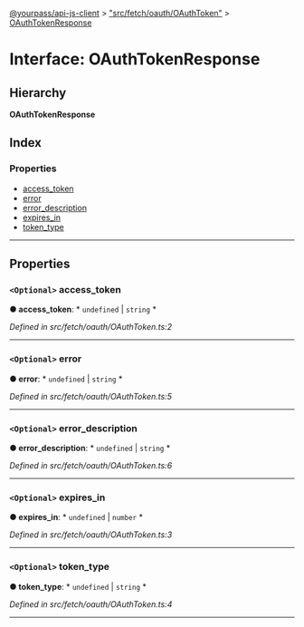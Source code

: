 [@yourpass/api-js-client](../README.md) > ["src/fetch/oauth/OAuthToken"](../modules/_src_fetch_oauth_oauthtoken_.md) > [OAuthTokenResponse](../interfaces/_src_fetch_oauth_oauthtoken_.oauthtokenresponse.md)

# Interface: OAuthTokenResponse

## Hierarchy

**OAuthTokenResponse**

## Index

### Properties

* [access_token](_src_fetch_oauth_oauthtoken_.oauthtokenresponse.md#access_token)
* [error](_src_fetch_oauth_oauthtoken_.oauthtokenresponse.md#error)
* [error_description](_src_fetch_oauth_oauthtoken_.oauthtokenresponse.md#error_description)
* [expires_in](_src_fetch_oauth_oauthtoken_.oauthtokenresponse.md#expires_in)
* [token_type](_src_fetch_oauth_oauthtoken_.oauthtokenresponse.md#token_type)

---

## Properties

<a id="access_token"></a>

### `<Optional>` access_token

**● access_token**: * `undefined` &#124; `string`
*

*Defined in src/fetch/oauth/OAuthToken.ts:2*

___
<a id="error"></a>

### `<Optional>` error

**● error**: * `undefined` &#124; `string`
*

*Defined in src/fetch/oauth/OAuthToken.ts:5*

___
<a id="error_description"></a>

### `<Optional>` error_description

**● error_description**: * `undefined` &#124; `string`
*

*Defined in src/fetch/oauth/OAuthToken.ts:6*

___
<a id="expires_in"></a>

### `<Optional>` expires_in

**● expires_in**: * `undefined` &#124; `number`
*

*Defined in src/fetch/oauth/OAuthToken.ts:3*

___
<a id="token_type"></a>

### `<Optional>` token_type

**● token_type**: * `undefined` &#124; `string`
*

*Defined in src/fetch/oauth/OAuthToken.ts:4*

___

